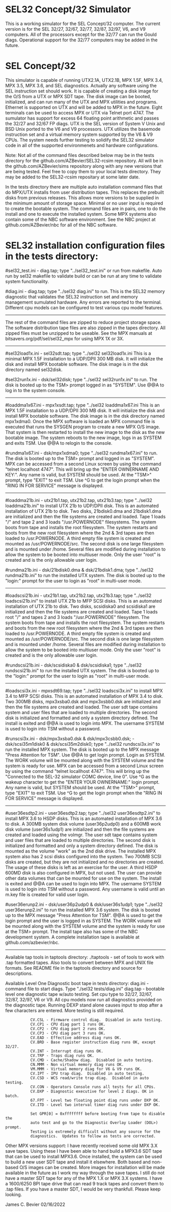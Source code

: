 
# SEL32 Concept/32 Simulator

This is a working simulator for the SEL Concept/32 computer. The 
current version is for the SEL 32/27, 32/67, 32/77, 32/87, 32/97, V6,
and V9 computers.  All of the processors except for the 32/77 can run
the Gould diags.  Operational support for the 32/77 computers may be
added in the future.

# SEL Concept/32 

This simulator is capable of running UTX2.1A, UTX2.1B, MPX 1.5F, MPX 3.4,
MPX 3.5, MPX 3.6, and SEL diagnostics. Actually any software using the SEL
instruction set should work.  It is capable of creating a disk image for the
O/S from a UTX or MPX SDT tape. The disk image can be booted, initialized,
and can run many of the UTX and MPX utilities and programs. Ethernet is
supported on UTX and will be added to MPX in the future.  Eight terminals
can be used to access MPX or UTX via Telnet port 4747. The sumulator has
support for excess 64 floating point arithmetic and passes the 32/27 and
32/67 FP diags.  UTX is the SEL version of System V Unix and BSD Unix
ported to the V6 and V9 processors.  UTX utilizes the basemode instruction
set and a virtual memory system supported by the V6 & V9 CPUs.  The system
needs further testing to solidify the SEL32 simulator code in all of the
supported environmenets and hardware configurations.

Note: Not all of the command files described below may be in the tests
directory for the github.com/AZBevier/SEL32-rcsim repository.  All will
be in the github.com/AZBevier/sims repository along with any new versions
that are being tested.  Feel free to copy them to your local tests
directory.  They may be added to the SEL32-rcsim repositary at some
later date.

In the tests directory there are multiple auto installation command files
that do MPX/UTX installs from user distribution tapes.  This replaces the
prebuilt disks from previous releases.  This allows more versions to be
supplied in the minimum amount of storage space.  Minimal or no user input
is required to create the bootable system.  The command files are in pairs,
one to do the install and one to execute the installed system.  Some MPX
systems also contain some of the NBC software environment.  See the NBC
project at github.com/AZBevier/nbc for all of the NBC software.

# SEL32 installation configuration files in the tests directory:

#sel32_test.ini - diag.tap; type "../sel32_test.ini" or run from makefile.
Auto run by sel32 makefile to validate build or can be run at any time
to validate system functionality.

#diag.ini - diag.tap; type "../sel32 diag.ini" to run.
This is the SEL32 memory diagnostic that validates the SEL32 instruction
set and memory management sumulated hardware.  Any errors are reported
to the terminal. Different cpu models can be configured to test various
cpu model features.

--------------------

The rest of the command files are zipped to reduce project storage space.
The software distribution tape files are also zipped in the tapes
directory.  All zipped files must be unzipped to be useable.  See the
MPX manuals at bitsavers.org/pdf/sel/sel32_mpx for using MPX 1X or 3X.

--------------------

#sel32load1x.ini - sel32sdt.tap; type "../sel32 sel32load1x.ini
This is a minimal MPX 1.5F installation to a UDP/DPII 300 MB disk.  It
will initialize the disk and install MPX bootable software.  The disk
image is in the dsk directory named sel32disk.

#sel32run1x.ini - dsk/sel32disk; type "../sel32 sel32run1x.ini" to run.
The disk is booted up to the TSM> prompt logged in as "SYSTEM".  Use
@@A to log in to the system console.

--------------------

#loaddma1x67.ini - mpx1xsdt.tap; type "../sel32 loaddma1x67.ini
This is an MPX 1.5F installation to a UDP/DPII 300 MB disk.  It will
initialize the disk and install MPX bootable software.  The disk
image is in the dsk directory named mpx1xdma0.  Once the MPX software
is loaded an MPX command file is executed that runs the SYSGEN program
to create a new MPX O/S image.  That system is then restarted to
install the new image to the disk as the new bootable image.  The
system reboots to the new image, logs in as SYSTEM and exits TSM.
Use @@A to relogin to the console.

#rundma1x67.ini - dsk/mpx1xdma0; type "../sel32 rundma1x67.ini" to run.
The disk is booted up to the TSM> prompt and logged in as "SYSTEM".
MPX can be accessed from a second Linux screen by using the command
"telnet localhost 4747".  This will bring up the "ENTER OWNERNAME
AND KEY:".  Any name is valid, but SYSTEM should be used.  At the
"TSM>" prompt, type "EXIT" to exit TSM.  Use ^G to get the login
prompt when the "RING IN FOR SERVICE" message is displayed.

--------------------

#loaddma21b.ini - utx21b1.tap, utx21b2.tap, utx21b3.tap;
type "../sel32 loaddma21b.ini" to install UTX 21b to UDP/DPII disk.
This is an automated installation of UTX 21b to disk.  Two disks,
21bdisk0.dma and 21bdisk1.dma are initialized and then the file
systems are created and loaded.  Tape 1 loads "/" and tape 2 and 3
loads "/usr.POWERNODE" filesystems. The system boots from tape and
installs the root filesystem.  The system restarts and boots from
the new root filesystem where the 2nd & 3rd tapes are then loaded to
/usr.POWERNODE.  A third empty file system is created and mounted
as /usr/POWERNODE/src.  The second disk is one large filesystem and is
mounted under /home.  Several files are modified during installation
to allow the system to be booted into multiuser mode.  Only the user
"root" is created and is the only allowable user login.

#rundma21b.ini - dsk/21bdisk0.dma & dsk/21bdisk1.dma;
type "../sel32 rundma21b.ini" to run the installed UTX system.
The disk is booted up to the "login:" prompt for the user to login
as "root" in multi-user mode.

--------------------

#loadscsi21b.ini - utx21b1.tap, utx21b2.tap, utx21b3.tap;
type "../sel32 loadscsi21b.ini" to install UTX 21b to MFP SCSI disks.
This is an automated installation of UTX 21b to disk.  Two disks,
scsidiska0 and scsidiska1 are initialized and then the file systems
are created and loaded.  Tape 1 loads root "/" and tapes 2 and 3
loads "/usr.POWERNODE" filesystem. The system boots from tape and
installs the root filesystem.  The system restarts and boots from
the new root filesystem where the 2nd & 3rd tapes are then loaded to
/usr.POWERNODE.  A third empty file system is created and mounted
as /usr/POWERNODE/src.  The second disk is one large filesystem and is
mounted under /home.  Several files are modified during installation
to allow the system to be booted into multiuser mode.  Only the user
"root" is created and is the only allowable user login.

#rundscsi21b.ini - dsk/scsidiska0 & dsk/scsidiska1;
type "../sel32 rundscsi21b.ini" to run the installed UTX system.
The disk is booted up to the "login:" prompt for the user to login
as "root" in multi-user mode.

--------------------

#loadscsi3x.ini - mpxsdt69.tap;
type "../sel32 loadscsi3x.ini" to install MPX 3.4 to MFP SCSI disks.
This is an automated installation of MPX 3.4 to disk.  Two 300MB disks,
mpx3xsba0.dsk and mpx3xsbb0.dsk are initialized and then the file
systems are created and loaded.  The user sdt tape contains system
and user files that are loaded to multiple directories.  The second
disk is initialized and formatted and only a system directory defined.
The install is exited and @@A is used to login into MPX.  The username
SYSTEM is used to login into TSM without a password.

#runscsi3x.ini - dsk/mpx3xsba0.dsk & dsk/mpx3csbb0.dsk;
               - dsk/scsi35m1disk0 & dsk/scsi35m2disk0;
type "../sel32 rundscsi3x.ini" to run the installed MPX system.
The disk is booted up to the MPX message "Press Attention for TSM".
Use @@A to get login prompt.  Login as SYSTEM.  The WORK volume will
be mounted along with the SYSTEM volume and the system is ready for
use.  MPX can be accessed from a second Linux screen by using the
command "telnet locallhost 4747".  This will bring up the "Connected
to the SEL-32 simulator COMC device, line 0".  Use ^G as the wakeup
character to get the "ENTER YOUR OWNERNAME:" login prompt.  Any name
is valid, but SYSTEM should be used.  At the "TSM>" prompt, type
"EXIT" to exit TSM.  Use ^G to get the login prompt when the "RING
IN FOR SERVICE" message is displayed.

--------------------

#user36esdtp2.ini - user36esdtp2.tap;
type "../sel32 user36esdtp2.ini" to install MPX 3.6 to HSDP disks.
This is an automated installation of MPX 3.6 to disk.  A 300MB system
disk volume (user36p2udp0) and a 600MB work disk volume (user36s1udp1)
are initialized and then the file systems are created and loaded using
the volmgr.  The user sdt tape contains system and user files that
are loaded to multiple directories.  The second disk is initialized
and formatted and only a system directory defined.  The disk is mounted
as the volume "work" as the 2nd disk drive.  The installed MPX system
also has 2 scsi disks configured into the system.  Two 700MB SCSI disks
are created, but they are not initialized and no directories are
created.  The usage of these disks is left as an exercise for the user.
A third HSDP 600MD disk is also configured in MPX, but not used.  The
user can provide other data volumes that can be mounted for use on the
system.  The install is exited and @@A can be used to login into MPX.
The username SYSTEM is used to login into TSM without a password.  Any
username is valid until an m.key file is created for valid user login.

#user36erunp2.ini - dsk/user36p2udp0 & dsk/user36s1udp1;
type "../sel32 user36erunp2.ini" to run the installed MPX 3.6 system.
The disk is booted up to the MPX message "Press Attention for TSM".
@@A is used to get the login prompt and the user is logged in as SYSTEM.
The WORK volume will be mounted along with the SYSTEM volume and the
system is ready for use at the TSM> prompt.  The install tape also has
some of the NBC development system.  A complete installation tape is
available at github.com/azbevier/nbc.

--------------------

Available tap tools in taptools directory:
./taptools   - set of tools to work with .tap formatted tapes.  Also tools
               to convert between MPX and UNIX file formats.  See README
               file in the taptools directory and source for descriptions.

Available Level One Diagnostic boot tape in tests directory:
diag.ini     - command file to start diags. Type "./sel32 tests/diag.ini"
diag.tap     - bootable level one diagnostic tape w/auto testing.
               Set cpu type to 32/27, 32/67, 32/87, 32/97, V6 or V9.  All
               cpu models now run all diagnostics provided on the
               diagnostic tape.  Running DEXP stand alone causes input
               to stop after a few characters are entered.  More testing
               is still required.

               CV.CSL - Firmware control diag.  Disabled in auto testing.
               CV.CP1 - CPU diag part 1 runs OK.
               CV.CP2 - CPU diag part 2 runs OK.
               CV.CP3 - CPU diag part 3 runs OK.
               CV.EAD - Effective address diag runs OK.
               CV.BRD - Base register instruction diag runs OK, except 32/27.
               CV.INT - Interrupt diag runs OK.
               CV.TRP - Traps diag runs OK.
               CV.CMD - Cache/Shadow diag.  Disabled in auto testing.
               CN.MMM - Non virtual memory diag runs OK.
               VM.MMM - Virtual memory diag for V6 & V9 runs OK.
               CV.IPT - IPU trap diag.  Disabled in auto testing.
               CV.CSD - WCS read/write trap diag.  Disabled in auto testing.
               CV.CON - Operators Console runs all tests for all CPUs.
               CV.DXP - Diagnostic executive for level 2 diags. OK in batch.
               67.FPT - Level two floating point diag runs under DXP OK.
               CV.ITD - Level two interval timer diag runs under DXP OK.

               Set GPR[0] = 0xffffffff before booting from tape to disable the
               auto test and go to the Diagnostic Overlay Loader (DOL>) prompt.
               Testing is extremely difficult without any source for the
               diagnostics.  Updates to follow as tests are corrected.

Other MPX versions support:
               I have recently received some old MPX 3.X save tapes.  Using these
               I have been able to hand build a MPX3.6 SDT tape that can be used
               to install MPX3.6.  Once installed, the system can be used to build
               a new user SDT tape and install it elsewhere.  Both based and non-
               based O/S images can be created.  More images for installation will
               be made available in the future as I work my way through the save
               tapes. I still do not have a master SDT tape for any of the MPX 1.X
               or MPX 3.X systems.  I have a 1600/6250 BPI tape drive that can read
               9 track tapes and convert them to .tap files.  If you have a master
               SDT, I would be very thankfull.  Please keep looking.

James C. Bevier
02/16/2022 


